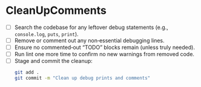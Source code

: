 # CleanUpComments

- [ ] Search the codebase for any leftover debug statements (e.g., `console.log`, `puts`, `print`).
- [ ] Remove or comment out any non‐essential debugging lines.
- [ ] Ensure no commented‐out “TODO” blocks remain (unless truly needed).
- [ ] Run lint one more time to confirm no new warnings from removed code.
- [ ] Stage and commit the cleanup:  
  ```bash
  git add .
  git commit -m "Clean up debug prints and comments"
  ```

